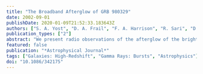 ```yaml
---
title: "The Broadband Afterglow of GRB 980329"
date: 2002-09-01
publishDate: 2020-01-09T21:52:33.183643Z
authors: ["S. A. Yost", "D. A. Frail", "F. A. Harrison", "R. Sari", "D. Reichart", "J. S. Bloom", "S. R. Kulkarni", "G. H. Moriarty-Schieven", "S. G. Djorgovski", "P. A. Price", "R. W. Goodrich", "J. E. Larkin", "F. Walter", "D. S. Shepherd", "D. W. Fox", "G. B. Taylor", "E. Berger", "T. J. Galama"]
publication_types: ["2"]
abstract: "We present radio observations of the afterglow of the bright γ-ray burst GRB 980329 made between 1 month and several years after the burst, a reanalysis of previously published submillimeter data, and late-time optical and near- infrared (NIR) observations of the host galaxy. From the absence of a spectral break in the optical/NIR colors of the host galaxy, we exclude the earlier suggestion that GRB 980329 lies at a redshift of z&gt;åisebox-0.5ex 5. We combine our data with the numerous multiwavelength observations of the early afterglow, fit a comprehensive afterglow model to the entire broadband data set, and derive fundamental physical parameters of the blast wave and its host environment. Models for which the ejecta expand isotropically require both a high circumburst density and extreme radiative losses from the shock. No low-density model (n&lt;&lt;10 cm$^-3$) fits the data. A burst with a total energy of i̊sebox-0.5ex 10$^51$ ergs, with the ejecta narrowly collimated to an opening angle of a few degrees, driven into a surrounding medium with density of rs̊ebox-0.5ex 20 cm$^-3$, provides a satisfactory fit to the light curves over a range of redshifts."
featured: false
publication: "*Astrophysical Journal*"
tags: ["Galaxies: High-Redshift", "Gamma Rays: Bursts", "Astrophysics"]
doi: "10.1086/342175"
---
```


